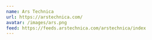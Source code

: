 ```yaml
---
name: Ars Technica
url: https://arstechnica.com/
avatar: /images/ars.png
feed: https://feeds.arstechnica.com/arstechnica/index
---
```

